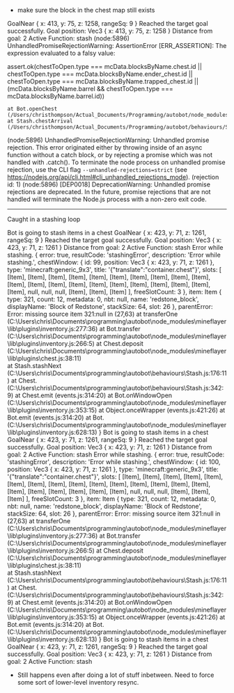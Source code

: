 * make sure the block in the chest map still exists



GoalNear { x: 413, y: 75, z: 1258, rangeSq: 9 }
Reached the target goal successfully.
Goal position: Vec3 { x: 413, y: 75, z: 1258 }
Distance from goal: 2
Active Function: stash
(node:5896) UnhandledPromiseRejectionWarning: AssertionError [ERR_ASSERTION]: The expression evaluated to a falsy value:

  assert.ok(chestToOpen.type === mcData.blocksByName.chest.id ||
            chestToOpen.type === mcData.blocksByName.ender_chest.id ||
            chestToOpen.type === mcData.blocksByName.trapped_chest.id ||
            (mcData.blocksByName.barrel && chestToOpen.type === mcData.blocksByName.barrel.id))

    at Bot.openChest (/Users/christhompson/Actual_Documents/Programming/autobot/node_modules/mineflayer/lib/plugins/chest.js:12:14)
    at Stash.chestArrival (/Users/christhompson/Actual_Documents/Programming/autobot/behaviours/Stash.js:322:26)
(node:5896) UnhandledPromiseRejectionWarning: Unhandled promise rejection. This error originated either by throwing inside of an async function without a catch block, or by rejecting a promise which was not handled with .catch(). To terminate the node process on unhandled promise rejection, use the CLI flag `--unhandled-rejections=strict` (see https://nodejs.org/api/cli.html#cli_unhandled_rejections_mode). (rejection id: 1)
(node:5896) [DEP0018] DeprecationWarning: Unhandled promise rejections are deprecated. In the future, promise rejections that are not handled will terminate the Node.js process with a non-zero exit code.



-----

Caught in a stashing loop


Bot is going to stash items in a chest
GoalNear { x: 423, y: 71, z: 1261, rangeSq: 9 }
Reached the target goal successfully.
Goal position: Vec3 { x: 423, y: 71, z: 1261 }
Distance from goal: 2
Active Function: stash
Error while stashing.
{
  error: true,
  resultCode: 'stashingError',
  description: 'Error while stashing.',
  chestWindow: {
    id: 99,
    position: Vec3 { x: 423, y: 71, z: 1261 },
    type: 'minecraft:generic_9x3',
    title: '{"translate":"container.chest"}',
    slots: [
      [Item], [Item], [Item], [Item],
      [Item], [Item], [Item], [Item],
      [Item], [Item], [Item], [Item],
      [Item], [Item], [Item], [Item],
      [Item], [Item], [Item], [Item],
      [Item], null,   null,   null,
      [Item], [Item], [Item]
    ],
    freeSlotCount: 3
  },
  item: Item {
    type: 321,
    count: 12,
    metadata: 0,
    nbt: null,
    name: 'redstone_block',
    displayName: 'Block of Redstone',
    stackSize: 64,
    slot: 26
  },
  parentError: Error: missing source item 321:null in (27,63) 
      at transferOne (C:\Users\chris\Documents\programming\autobot\node_modules\mineflayer\lib\plugins\inventory.js:277:36) 
      at Bot.transfer (C:\Users\chris\Documents\programming\autobot\node_modules\mineflayer\lib\plugins\inventory.js:266:5) 
      at Chest.deposit (C:\Users\chris\Documents\programming\autobot\node_modules\mineflayer\lib\plugins\chest.js:38:11)    
      at Stash.stashNext (C:\Users\chris\Documents\programming\autobot\behaviours\Stash.js:176:11)
      at Chest.<anonymous> (C:\Users\chris\Documents\programming\autobot\behaviours\Stash.js:342:9)
      at Chest.emit (events.js:314:20)
      at Bot.onWindowOpen (C:\Users\chris\Documents\programming\autobot\node_modules\mineflayer\lib\plugins\inventory.js:353:15)
      at Object.onceWrapper (events.js:421:26)
      at Bot.emit (events.js:314:20)
      at Bot.<anonymous> (C:\Users\chris\Documents\programming\autobot\node_modules\mineflayer\lib\plugins\inventory.js:628:13)
}
Bot is going to stash items in a chest
GoalNear { x: 423, y: 71, z: 1261, rangeSq: 9 }
Reached the target goal successfully.
Goal position: Vec3 { x: 423, y: 71, z: 1261 }
Distance from goal: 2
Active Function: stash
Error while stashing.
{
  error: true,
  resultCode: 'stashingError',
  description: 'Error while stashing.',
  chestWindow: {
    id: 100,
    position: Vec3 { x: 423, y: 71, z: 1261 },
    type: 'minecraft:generic_9x3',
    title: '{"translate":"container.chest"}',
    slots: [
      [Item], [Item], [Item], [Item],
      [Item], [Item], [Item], [Item],
      [Item], [Item], [Item], [Item],
      [Item], [Item], [Item], [Item],
      [Item], [Item], [Item], [Item],
      [Item], null,   null,   null,
      [Item], [Item], [Item]
    ],
    freeSlotCount: 3
  },
  item: Item {
    type: 321,
    count: 12,
    metadata: 0,
    nbt: null,
    name: 'redstone_block',
    displayName: 'Block of Redstone',
    stackSize: 64,
    slot: 26
  },
  parentError: Error: missing source item 321:null in (27,63) 
      at transferOne (C:\Users\chris\Documents\programming\autobot\node_modules\mineflayer\lib\plugins\inventory.js:277:36) 
      at Bot.transfer (C:\Users\chris\Documents\programming\autobot\node_modules\mineflayer\lib\plugins\inventory.js:266:5) 
      at Chest.deposit (C:\Users\chris\Documents\programming\autobot\node_modules\mineflayer\lib\plugins\chest.js:38:11)    
      at Stash.stashNext (C:\Users\chris\Documents\programming\autobot\behaviours\Stash.js:176:11)
      at Chest.<anonymous> (C:\Users\chris\Documents\programming\autobot\behaviours\Stash.js:342:9)
      at Chest.emit (events.js:314:20)
      at Bot.onWindowOpen (C:\Users\chris\Documents\programming\autobot\node_modules\mineflayer\lib\plugins\inventory.js:353:15)
      at Object.onceWrapper (events.js:421:26)
      at Bot.emit (events.js:314:20)
      at Bot.<anonymous> (C:\Users\chris\Documents\programming\autobot\node_modules\mineflayer\lib\plugins\inventory.js:628:13)
}
Bot is going to stash items in a chest
GoalNear { x: 423, y: 71, z: 1261, rangeSq: 9 }
Reached the target goal successfully.
Goal position: Vec3 { x: 423, y: 71, z: 1261 }
Distance from goal: 2
Active Function: stash


- Still happens even after doing a lot of stuff inbetween. Need to force some sort of lower-level inventory resync.